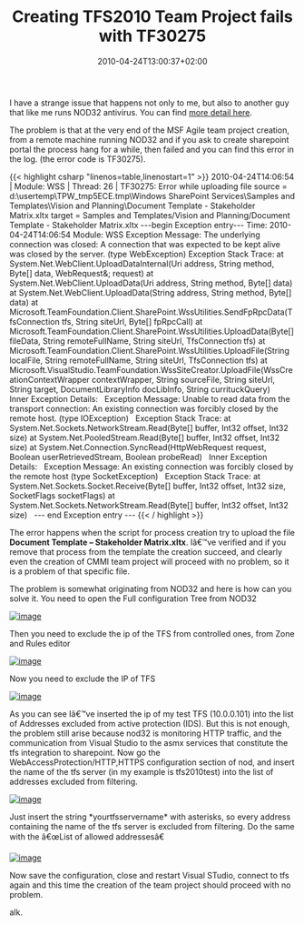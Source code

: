 ﻿---
title: "Creating TFS2010 Team Project fails with TF30275"
description: ""
date: 2010-04-24T13:00:37+02:00
draft: false
tags: [Team Foundation Server]
categories: [Team Foundation Server]
---
I have a strange issue that happens not only to me, but also to another guy that like me runs NOD32 antivirus. You can find [more detail here](http://social.msdn.microsoft.com/Forums/en-US/tfsadmin/thread/97c28590-d9cd-467c-a6f8-664d3ea051fd?prof=required).

The problem is that at the very end of the MSF Agile team project creation, from a remote machine running NOD32 and if you ask to create sharepoint portal the process hang for a while, then failed and you can find this error in the log. (the error code is TF30275).

{{< highlight csharp "linenos=table,linenostart=1" >}}
2010-04-24T14:06:54 | Module: WSS | Thread: 26 | TF30275: Error while uploading file source = d:\usertemp\TPW_tmp5ECE.tmp\Windows SharePoint Services\Samples and Templates\Vision and Planning\Document Template - Stakeholder Matrix.xltx target = Samples and Templates/Vision and Planning/Document Template - Stakeholder Matrix.xltx
---begin Exception entry---
Time: 2010-04-24T14:06:54
Module: WSS
Exception Message: The underlying connection was closed: A connection that was expected to be kept alive was closed by the server. (type WebException)
Exception Stack Trace:    at System.Net.WebClient.UploadDataInternal(Uri address, String method, Byte[] data, WebRequest&; request)
at System.Net.WebClient.UploadData(Uri address, String method, Byte[] data)
at System.Net.WebClient.UploadData(String address, String method, Byte[] data)
at Microsoft.TeamFoundation.Client.SharePoint.WssUtilities.SendFpRpcData(TfsConnection tfs, String siteUrl, Byte[] fpRpcCall)
at Microsoft.TeamFoundation.Client.SharePoint.WssUtilities.UploadData(Byte[] fileData, String remoteFullName, String siteUrl, TfsConnection tfs)
at Microsoft.TeamFoundation.Client.SharePoint.WssUtilities.UploadFile(String localFile, String remoteFullName, String siteUrl, TfsConnection tfs)
at Microsoft.VisualStudio.TeamFoundation.WssSiteCreator.UploadFile(WssCreationContextWrapper contextWrapper, String sourceFile, String siteUrl, String target, DocumentLibraryInfo docLibInfo, String currituckQuery)
 
Inner Exception Details:
 
Exception Message: Unable to read data from the transport connection: An existing connection was forcibly closed by the remote host. (type IOException)
 
Exception Stack Trace:    at System.Net.Sockets.NetworkStream.Read(Byte[] buffer, Int32 offset, Int32 size)
at System.Net.PooledStream.Read(Byte[] buffer, Int32 offset, Int32 size)
at System.Net.Connection.SyncRead(HttpWebRequest request, Boolean userRetrievedStream, Boolean probeRead)
 
Inner Exception Details:
 
Exception Message: An existing connection was forcibly closed by the remote host (type SocketException)
 
Exception Stack Trace:    at System.Net.Sockets.Socket.Receive(Byte[] buffer, Int32 offset, Int32 size, SocketFlags socketFlags)
at System.Net.Sockets.NetworkStream.Read(Byte[] buffer, Int32 offset, Int32 size)
 
--- end Exception entry ---
{{< / highlight >}}

The error happens when the script for process creation try to upload the file  **Document Template – Stakeholder Matrix.xltx**. Iâ€™ve verified and if you remove that process from the template the creation succeed, and clearly even the creation of CMMI team project will proceed with no problem, so it is a problem of that specific file.

The problem is somewhat originating from NOD32 and here is how can you solve it. You need to open the Full configuration Tree from NOD32

[![image](http://www.codewrecks.com/blog/wp-content/uploads/2010/04/image_thumb24.png "image")](http://www.codewrecks.com/blog/wp-content/uploads/2010/04/image24.png)

Then you need to exclude the ip of the TFS from controlled ones, from Zone and Rules editor

[![image](http://www.codewrecks.com/blog/wp-content/uploads/2010/04/image_thumb25.png "image")](http://www.codewrecks.com/blog/wp-content/uploads/2010/04/image25.png)

Now you need to exclude the IP of TFS

[![image](http://www.codewrecks.com/blog/wp-content/uploads/2010/04/image_thumb26.png "image")](http://www.codewrecks.com/blog/wp-content/uploads/2010/04/image26.png)

As you can see Iâ€™ve inserted the ip of my test TFS (10.0.0.101) into the list of Addresses excluded from active protection (IDS). But this is not enough, the problem still arise because nod32 is monitoring HTTP traffic, and the communication from Visual Studio to the asmx services that constitute the tfs integration to sharepoint. Now go the WebAccessProtection/HTTP,HTTPS configuration section of nod, and insert the name of the tfs server (in my example is tfs2010test) into the list of addresses excluded from filtering.

[![image](http://www.codewrecks.com/blog/wp-content/uploads/2010/04/image_thumb27.png "image")](http://www.codewrecks.com/blog/wp-content/uploads/2010/04/image27.png)

Just insert the string \*yourtfsservername\* with asterisks, so every address containing the name of the tfs server is excluded from filtering. Do the same with the â€œList of allowed addressesâ€

[![image](http://www.codewrecks.com/blog/wp-content/uploads/2010/04/image_thumb28.png "image")](http://www.codewrecks.com/blog/wp-content/uploads/2010/04/image28.png)

Now save the configuration, close and restart Visual STudio, connect to tfs again and this time the creation of the team project should proceed with no problem.

alk.
